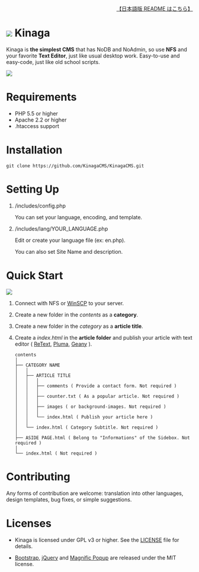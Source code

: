 <p align="right"><a href="README.ja.md">【日本語版 README はこちら】</a></p>

# ![](https://avatars3.githubusercontent.com/u/26238188?v=3&s=45) Kinaga

Kinaga is **the simplest CMS** that has NoDB and NoAdmin, so use **NFS** and your favorite **Text Editor**, just like usual desktop work. Easy-to-use and easy-code, just like old school scripts.

![](https://cloud.githubusercontent.com/assets/26238188/23820102/835ae602-0654-11e7-9d54-fbdf9f3f369f.png)


# Requirements

- PHP 5.5 or higher
- Apache 2.2 or higher
- .htaccess support


# Installation

	git clone https://github.com/KinagaCMS/KinagaCMS.git


# Setting Up

1.  /includes/config.php

	You can set your language, encoding, and template.

2.  /includes/lang/YOUR_LANGUAGE.php

	Edit or create your language file (ex: en.php).

	You can also set Site Name and description.


# Quick Start

![](https://cloud.githubusercontent.com/assets/26238188/23639374/a7f382e4-032a-11e7-81ed-86beb7cdafc0.gif)

1.  Connect with NFS or [WinSCP](https://winscp.net/) to your server.

2.  Create a new folder in the *contents* as a **category**.

3.  Create a new folder in the *category* as a **article title**.

4.  Create a *index.html* in the **article folder** and publish your article with text editor ( [ReText](https://github.com/retext-project/retext), [Pluma](https://github.com/mate-desktop/pluma), [Geany](https://github.com/geany/geany/) ).


		contents
		│
		├── CATEGORY NAME
		│	│
		│	├── ARTICLE TITLE
		│	│	│
		│	│	├── comments ( Provide a contact form. Not required )
		│	│	│
		│	│	├── counter.txt ( As a popular article. Not required )
		│	│	│
		│	│	├── images ( or background-images. Not required )
		│	│	│
		│	│	└── index.html ( Publish your article here )
		│	│
		│	└── index.html ( Category Subtitle. Not required )
		│
		├── ASIDE PAGE.html ( Belong to "Informations" of the Sidebox. Not required )
		│
		└── index.html ( Not required )


# Contributing

Any forms of contribution are welcome: translation into other languages, design templates, bug fixes, or simple suggestions.



# Licenses

- Kinaga is licensed under GPL v3 or higher. See the [LICENSE](LICENSE) file for details.

- [Bootstrap](http://getbootstrap.com/), [jQuery](http://jquery.com/) and [Magnific Popup](http://dimsemenov.com/plugins/magnific-popup/) are released under the MIT license.


